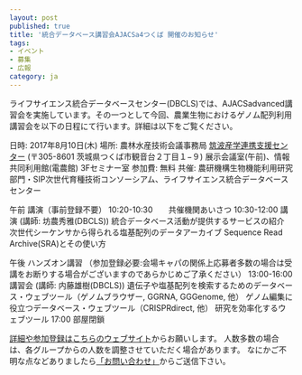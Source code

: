 ```yaml
---
layout: post
published: true
title: '統合データベース講習会AJACSa4つくば 開催のお知らせ'
tags:
- イベント
- 募集
- 広報
category: ja
---
```

ライフサイエンス統合データベースセンター(DBCLS)では、AJACSadvanced講習会を実施しています。その一つとして今回、農業生物におけるゲノム配列利用講習会を以下の日程にて行います。詳細は以下をご覧ください。
 
日時: 2017年8月10日(木)
場所: 農林水産技術会議事務局 [筑波産学連携支援センター](http://www.affrc.maff.go.jp/tsukuba/top/) (〒305-8601 茨城県つくば市観音台２丁目１−９) 展示会議室(午前)、情報共同利用館(電農館) 3Fセミナー室
参加費: 無料
共催: 農研機構生物機能利用研究部門・SIP次世代育種技術コンソーシアム、ライフサイエンス統合データベースセンター
 
午前 講演（事前登録不要）
10:20-10:30　　共催機関あいさつ
10:30-12:00 講演 (講師: 坊農秀雅(DBCLS))
統合データベース活動が提供するサービスの紹介
次世代シーケンサから得られる塩基配列のデータアーカイブ Sequence Read Archive(SRA)とその使い方
 
午後 ハンズオン講習 （参加登録必要:会場キャパの関係上応募者多数の場合は受講をお断りする場合がございますのであらかじめご了承ください）
13:00-16:00 講習会 (講師: 内藤雄樹(DBCLS))
遺伝子や塩基配列を検索するためのデータベース・ウェブツール（ゲノムブラウザー, GGRNA, GGGenome, 他）
ゲノム編集に役立つデータベース・ウェブツール（CRISPRdirect, 他）
研究を効率化するウェブツール
17:00  部屋閉鎖
 

[詳細や参加登録はこちらのウェブサイト](http://bit.ly/ajacsa4)からお願いします。
人数多数の場合は、各グループからの人数を調整させていただく場合があります。 なにかご不明な点などありましたら[「お問い合わせ」](http://dbcls.rois.ac.jp/contact)からご送信下さい。